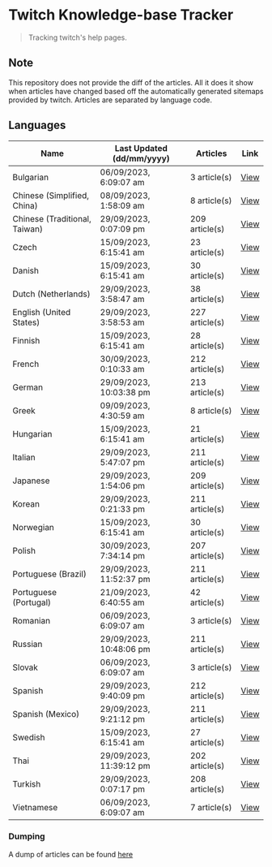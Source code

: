 # Twitch Knowledge-base Tracker
> Tracking twitch's help pages. 

## Note
This repository does not provide the diff of the articles. All it does it show when articles have changed based
off the automatically generated sitemaps provided by twitch. Articles are separated by language code.

## Languages

| Name                          | Last Updated (dd/mm/yyyy) | Articles       | Link                   |
|-------------------------------|---------------------------|----------------|------------------------|
| Bulgarian                     | 06/09/2023, 6:09:07 am    | 3 article(s)   | [View](docs/bg.md)     |
| Chinese (Simplified, China)   | 08/09/2023, 1:58:09 am    | 8 article(s)   | [View](docs/zh_CN.md)  |
| Chinese (Traditional, Taiwan) | 29/09/2023, 0:07:09 pm    | 209 article(s) | [View](docs/zh_TW.md)  |
| Czech                         | 15/09/2023, 6:15:41 am    | 23 article(s)  | [View](docs/cs.md)     |
| Danish                        | 15/09/2023, 6:15:41 am    | 30 article(s)  | [View](docs/da.md)     |
| Dutch (Netherlands)           | 29/09/2023, 3:58:47 am    | 38 article(s)  | [View](docs/nl_NL.md)  |
| English (United States)       | 29/09/2023, 3:58:53 am    | 227 article(s) | [View](docs/en_US.md)  |
| Finnish                       | 15/09/2023, 6:15:41 am    | 28 article(s)  | [View](docs/fi.md)     |
| French                        | 30/09/2023, 0:10:33 am    | 212 article(s) | [View](docs/fr.md)     |
| German                        | 29/09/2023, 10:03:38 pm   | 213 article(s) | [View](docs/de.md)     |
| Greek                         | 09/09/2023, 4:30:59 am    | 8 article(s)   | [View](docs/el.md)     |
| Hungarian                     | 15/09/2023, 6:15:41 am    | 21 article(s)  | [View](docs/hu.md)     |
| Italian                       | 29/09/2023, 5:47:07 pm    | 211 article(s) | [View](docs/it.md)     |
| Japanese                      | 29/09/2023, 1:54:06 pm    | 209 article(s) | [View](docs/ja.md)     |
| Korean                        | 29/09/2023, 0:21:33 pm    | 211 article(s) | [View](docs/ko.md)     |
| Norwegian                     | 15/09/2023, 6:15:41 am    | 30 article(s)  | [View](docs/no.md)     |
| Polish                        | 30/09/2023, 7:34:14 pm    | 207 article(s) | [View](docs/pl.md)     |
| Portuguese (Brazil)           | 29/09/2023, 11:52:37 pm   | 211 article(s) | [View](docs/pt_BR.md)  |
| Portuguese (Portugal)         | 21/09/2023, 6:40:55 am    | 42 article(s)  | [View](docs/pt_PT.md)  |
| Romanian                      | 06/09/2023, 6:09:07 am    | 3 article(s)   | [View](docs/ro.md)     |
| Russian                       | 29/09/2023, 10:48:06 pm   | 211 article(s) | [View](docs/ru.md)     |
| Slovak                        | 06/09/2023, 6:09:07 am    | 3 article(s)   | [View](docs/sk.md)     |
| Spanish                       | 29/09/2023, 9:40:09 pm    | 212 article(s) | [View](docs/es.md)     |
| Spanish (Mexico)              | 29/09/2023, 9:21:12 pm    | 211 article(s) | [View](docs/es_MX.md)  |
| Swedish                       | 15/09/2023, 6:15:41 am    | 27 article(s)  | [View](docs/sv.md)     |
| Thai                          | 29/09/2023, 11:39:12 pm   | 202 article(s) | [View](docs/th.md)     |
| Turkish                       | 29/09/2023, 0:07:17 pm    | 208 article(s) | [View](docs/tr.md)     |
| Vietnamese                    | 06/09/2023, 6:09:07 am    | 7 article(s)   | [View](docs/vi.md)     |

### Dumping
A dump of articles can be found [here](docs/RAW.md)
